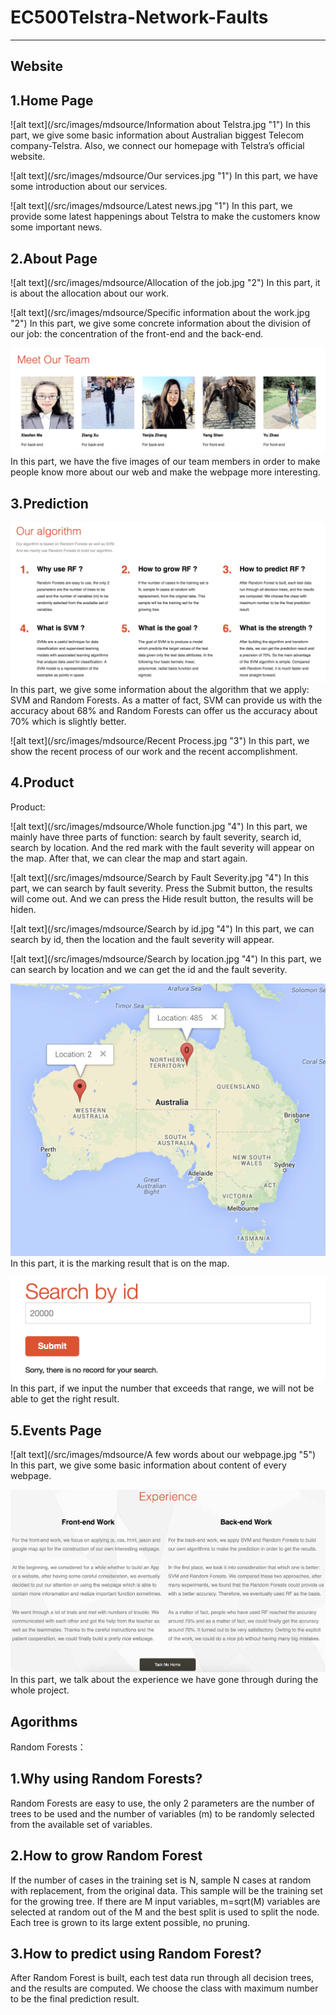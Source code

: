 # EC500Telstra-Network-Faults
--------
Website
---------
1.Home Page
---------
![alt text](/src/images/mdsource/Information about Telstra.jpg "1")
In this part, we give some basic information about Australian biggest Telecom company-Telstra. Also, we connect our homepage with Telstra’s official website.

![alt text](/src/images/mdsource/Our services.jpg "1")
In this part, we have some introduction about our services.

![alt text](/src/images/mdsource/Latest news.jpg "1")
In this part, we provide some latest happenings about Telstra to make the customers know some important news.

2.About Page
---------
![alt text](/src/images/mdsource/Allocation of the job.jpg "2")
In this part, it is about the allocation about our work.

![alt text](/src/images/mdsource/Specific information about the work.jpg "2")
In this part, we give some concrete information about the division of our job: the concentration of the front-end and the back-end.

![alt text](/src/images/mdsource/Images.jpg "2")
In this part, we have the five images of our team members in order to make people know more about our web and make the webpage more interesting.

3.Prediction
---------
![alt text](/src/images/mdsource/Algorithm.jpg "3")
In this part, we give some information about the algorithm that we apply: SVM and Random Forests. As a matter of fact, SVM can provide us with the accuracy about 68% and Random Forests can offer us the accuracy about 70% which is slightly better.

![alt text](/src/images/mdsource/Recent Process.jpg "3")
In this part, we show the recent process of our work and the recent accomplishment.

4.Product
---------
Product:

![alt text](/src/images/mdsource/Whole function.jpg "4")
In this part, we mainly have three parts of function: search by fault severity, search id, search by location. And the red mark with the fault severity will appear on the map. After that, we can clear the map and start again.

![alt text](/src/images/mdsource/Search by Fault Severity.jpg "4")
In this part, we can search by fault severity. Press the Submit button, the results will come out. And we can press the Hide result button, the results will be hiden.   

![alt text](/src/images/mdsource/Search by id.jpg "4")
In this part, we can search by id, then the location and the fault severity will appear. 

![alt text](/src/images/mdsource/Search by location.jpg "4")
In this part, we can search by location and we can get the id and the fault severity. 

![alt text](/src/images/mdsource/Result.jpg "4")
In this part, it is the marking result that is on the map.

![alt text](/src/images/mdsource/Error.jpg "4")
In this part, if we input the number that exceeds that range, we will not be able to get the right result.

5.Events Page
---------
![alt text](/src/images/mdsource/A few words about our webpage.jpg "5")
In this part, we give some basic information about content of every webpage.

![alt text](/src/images/mdsource/Experience.jpg "5")
In this part, we talk about the experience we have gone through during the whole project.

Agorithms
---------
Random Forests：

1.Why using Random Forests?
---------
Random Forests are easy to use, the only 2 parameters are the number of trees to be used and the number of variables (m) to be randomly selected from the available set of variables.

2.How to grow Random Forest
---------
If the number of cases in the training set is N, sample N cases at random with replacement, from the original data. This sample will be the training set for the growing tree.
If there are M input variables, m=sqrt(M) variables are selected at random out of the M and the best split is used to split the node. Each tree is grown to its large extent possible, no pruning.

3.How to predict using Random Forest?
---------
After Random Forest is built, each test data run through all decision trees, and the results are computed. We choose the class with maximum number to be the final prediction result.